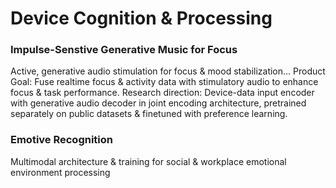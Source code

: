 # Device Cognition & Processing

### Impulse-Senstive Generative Music for Focus
Active, generative audio stimulation for focus & mood stabilization...
Product Goal: Fuse realtime focus & activity data with stimulatory audio to enhance focus & task performance.
Research direction: Device-data input encoder with generative audio decoder in joint encoding architecture, pretrained separately on public datasets & finetuned with preference learning.

### Emotive Recognition
Multimodal architecture & training for social & workplace emotional environment processing
